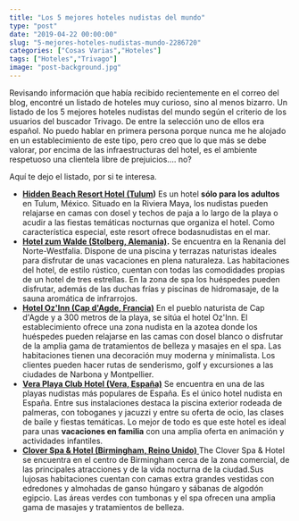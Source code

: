 ```yaml
---
title: "Los 5 mejores hoteles nudistas del mundo"
type: "post"
date: "2019-04-22 00:00:00"
slug: "5-mejores-hoteles-nudistas-mundo-2286720"
categories: ["Cosas Varias","Hoteles"]
tags: ["Hoteles","Trivago"]
image: "post-background.jpg"
---
```


Revisando información que había recibido recientemente en el correo del blog, encontré un listado de hoteles muy curioso, sino al menos bizarro. Un listado de los 5 mejores hoteles nudistas del mundo según el criterio de los usuarios del buscador Trivago. De entre la selección uno de ellos era español. No puedo hablar en primera persona porque nunca me he alojado en un establecimiento de este tipo, pero creo que lo que más se debe valorar, por encima de las infraestructuras del hotel, es el ambiente respetuoso una clientela libre de prejuicios.... no?  
  
Aquí te dejo el listado, por si te interesa.

- **[Hidden Beach Resort Hotel (Tulum](http://www.hiddenbeachresort.com))** Es un hotel **sólo para los adultos** en Tulum, México. Situado en la Riviera Maya, los nudistas pueden relajarse en camas con dosel y techos de paja a lo largo de la playa o acudir a las fiestas temáticas nocturnas que organiza el hotel. Como característica especial, este resort ofrece bodasnudistas en el mar.
- **[Hotel zum Walde (Stolberg, Alemania)](http://hotel-zum-walde-stolberg.h-rez.com/index.htm?lbl=ggl-en&gclid=CLnMiLfG_7gCFdHMtAodwjAAGQ).** Se encuentra en la Renania del Norte-Westfalia. Dispone de una piscina y terrazas naturistas ideales para disfrutar de unas vacaciones en plena naturaleza. Las habitaciones del hotel, de estilo rústico, cuentan con todas las comodidades propias de un hotel de tres estrellas. En la zona de spa los huéspedes pueden disfrutar, además de las duchas frías y piscinas de hidromasaje, de la sauna aromática de infrarrojos.
- **[Hotel Oz'Inn (Cap d'Agde, Francia)](http://oz-inn-hotel-cap-dagde.h-rez.com/index.htm?lbl=ggl-en)** En el pueblo naturista de Cap d'Agde y a 300 metros de la playa, se sitúa el hotel Oz'Inn. El establecimiento ofrece una zona nudista en la azotea donde los huéspedes pueden relajarse en las camas con dosel blanco o disfrutar de la amplia gama de tratamientos de belleza y masajes en el spa. Las habitaciones tienen una decoración muy moderna y minimalista. Los clientes pueden hacer rutas de senderismo, golf y excursiones a las ciudades de Narbona y Montpellier.
- **[Vera Playa Club Hotel (Vera, España)](http://verabeachclub.com/Vera_Beach_Club_View_Map.html)** Se encuentra en una de las playas nudistas más populares de España. Es el único hotel nudista en España. Entre sus instalaciones destaca la piscina exterior rodeada de palmeras, con toboganes y jacuzzi y entre su oferta de ocio, las clases de baile y fiestas temáticas. Lo mejor de todo es que este hotel es ideal para unas **vacaciones en familia** con una amplia oferta en animación y actividades infantiles.
- [**Clover Spa &amp; Hotel (Birmingham, Reino Unido)** ](http://www.cloverspa.co.uk)The Clover Spa &amp; Hotel se encuentra en el centro de Birmingham cerca de la zona comercial, de las principales atracciones y de la vida nocturna de la ciudad.Sus lujosas habitaciones cuentan con camas extra grandes vestidas con edredones y almohadas de ganso húngaro y sábanas de algodón egipcio. Las áreas verdes con tumbonas y el spa ofrecen una amplia gama de masajes y tratamientos de belleza.